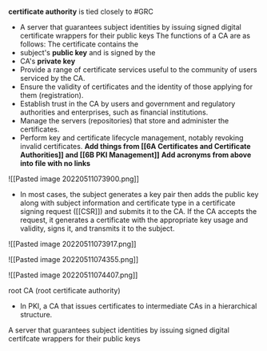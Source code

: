 **certificate authority** is tied closely to #GRC 
- A server that guarantees subject identities by issuing signed digital certificate wrappers for their public keys
The functions of a CA are as follows:
The certificate contains the 
- subject's **public key** and is signed by the 
- CA's **private key**
-   Provide a range of certificate services useful to the community of users serviced by the CA.
-   Ensure the validity of certificates and the identity of those applying for them (registration).
-   Establish trust in the CA by users and government and regulatory authorities and enterprises, such as financial institutions.
-   Manage the servers (repositories) that store and administer the certificates.
-   Perform key and certificate lifecycle management, notably revoking invalid certificates.
**Add things from [[6A Certificates and  Certificate Authorities]] and [[6B PKI Management]]**
**Add acronyms from above into file with no links**


![[Pasted image 20220511073900.png]]

- In most cases, the subject generates a key pair then adds the public key along with subject information and certificate type in a certificate signing request ([[CSR]]) and submits it to the CA. If the CA accepts the request, it generates a certificate with the appropriate key usage and validity, signs it, and transmits it to the subject.

![[Pasted image 20220511073917.png]]

![[Pasted image 20220511074355.png]]

![[Pasted image 20220511074407.png]]


root CA (root certificate authority)
- In PKI, a CA that issues certificates to intermediate CAs in a hierarchical structure.

A server that guarantees subject identities by issuing signed digital certifcate wrappers for their public keys